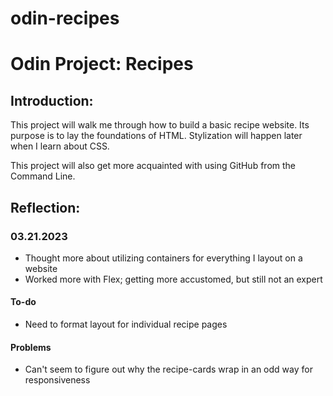 # odin-recipes
# Odin Project: Recipes

## Introduction:
This project will walk me through how to build a basic recipe website. Its purpose is to lay the foundations of HTML. Stylization will happen later when I learn about CSS.

This project will also get more acquainted with using GitHub from the Command Line.

## Reflection:
### 03.21.2023
- Thought more about utilizing containers for everything I layout on a website
- Worked more with Flex; getting more accustomed, but still not an expert
#### To-do
- Need to format layout for individual recipe pages
#### Problems
- Can't seem to figure out why the recipe-cards wrap in an odd way for responsiveness